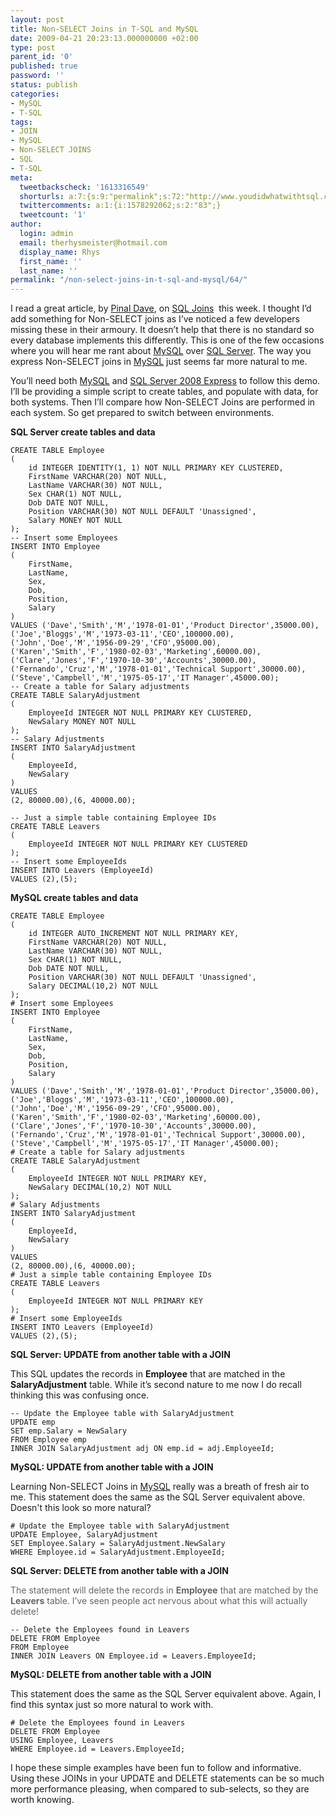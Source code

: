 ```yaml
---
layout: post
title: Non-SELECT Joins in T-SQL and MySQL
date: 2009-04-21 20:23:13.000000000 +02:00
type: post
parent_id: '0'
published: true
password: ''
status: publish
categories:
- MySQL
- T-SQL
tags:
- JOIN
- MySQL
- Non-SELECT JOINS
- SQL
- T-SQL
meta:
  tweetbackscheck: '1613316549'
  shorturls: a:7:{s:9:"permalink";s:72:"http://www.youdidwhatwithtsql.com/non-select-joins-in-t-sql-and-mysql/64";s:7:"tinyurl";s:25:"http://tinyurl.com/dnfxrl";s:4:"isgd";s:17:"http://is.gd/vQ24";s:5:"bitly";s:19:"http://bit.ly/pMR8j";s:5:"snipr";s:22:"http://snipr.com/h5gvx";s:5:"snurl";s:22:"http://snurl.com/h5gvx";s:7:"snipurl";s:24:"http://snipurl.com/h5gvx";}
  twittercomments: a:1:{i:1578292062;s:2:"83";}
  tweetcount: '1'
author:
  login: admin
  email: therhysmeister@hotmail.com
  display_name: Rhys
  first_name: ''
  last_name: ''
permalink: "/non-select-joins-in-t-sql-and-mysql/64/"
---
```

I read a great article, by [Pinal Dave](http://blog.sqlauthority.com/), on [SQL Joins](http://blog.sqlauthority.com/2009/04/13/sql-server-introduction-to-joins-basic-of-joins/ )&nbsp; this week. I thought I’d add something for Non-SELECT joins as I’ve noticed a few developers missing these in their armoury. It doesn’t help that there is no standard so every database implements this differently. This is one of the few occasions where you will hear me rant about [MySQL](http://www.mysql.com) over [SQL Server](http://www.microsoft.com/sqlserver/2008/en/us/default.aspx). The way you express Non-SELECT joins in [MySQL](http://www.mysql.com) just seems far more natural to me.

You’ll need both [MySQL](http://dev.mysql.com/downloads/mysql/5.1.html) and [SQL Server 2008 Express](http://www.microsoft.com/express/sql/download/) to follow this demo. I’ll be providing a simple script to create tables, and populate with data, for both systems. Then I’ll compare how Non-SELECT Joins are performed in each system. So get prepared to switch between environments.

**SQL Server create tables and data**

```
CREATE TABLE Employee
(
	id INTEGER IDENTITY(1, 1) NOT NULL PRIMARY KEY CLUSTERED,
	FirstName VARCHAR(20) NOT NULL,
	LastName VARCHAR(30) NOT NULL,
	Sex CHAR(1) NOT NULL,
	Dob DATE NOT NULL,
	Position VARCHAR(30) NOT NULL DEFAULT 'Unassigned',
	Salary MONEY NOT NULL
);
-- Insert some Employees
INSERT INTO Employee
(
	FirstName,
	LastName,
	Sex,
	Dob,
	Position,
	Salary
)
VALUES ('Dave','Smith','M','1978-01-01','Product Director',35000.00),
('Joe','Bloggs','M','1973-03-11','CEO',100000.00),
('John','Doe','M','1956-09-29','CFO',95000.00),
('Karen','Smith','F','1980-02-03','Marketing',60000.00),
('Clare','Jones','F','1970-10-30','Accounts',30000.00),
('Fernando','Cruz','M','1978-01-01','Technical Support',30000.00),
('Steve','Campbell','M','1975-05-17','IT Manager',45000.00);
-- Create a table for Salary adjustments
CREATE TABLE SalaryAdjustment
(
	EmployeeId INTEGER NOT NULL PRIMARY KEY CLUSTERED,
	NewSalary MONEY NOT NULL
);
-- Salary Adjustments
INSERT INTO SalaryAdjustment
(
	EmployeeId,
	NewSalary
)
VALUES
(2, 80000.00),(6, 40000.00);

-- Just a simple table containing Employee IDs
CREATE TABLE Leavers
(
	EmployeeId INTEGER NOT NULL PRIMARY KEY CLUSTERED
);
-- Insert some EmployeeIds
INSERT INTO Leavers (EmployeeId)
VALUES (2),(5);
```

**MySQL create tables and data**

```
CREATE TABLE Employee
(
	id INTEGER AUTO_INCREMENT NOT NULL PRIMARY KEY,
	FirstName VARCHAR(20) NOT NULL,
	LastName VARCHAR(30) NOT NULL,
	Sex CHAR(1) NOT NULL,
	Dob DATE NOT NULL,
	Position VARCHAR(30) NOT NULL DEFAULT 'Unassigned',
	Salary DECIMAL(10,2) NOT NULL
);
# Insert some Employees
INSERT INTO Employee
(
	FirstName,
	LastName,
	Sex,
	Dob,
	Position,
	Salary
)
VALUES ('Dave','Smith','M','1978-01-01','Product Director',35000.00),
('Joe','Bloggs','M','1973-03-11','CEO',100000.00),
('John','Doe','M','1956-09-29','CFO',95000.00),
('Karen','Smith','F','1980-02-03','Marketing',60000.00),
('Clare','Jones','F','1970-10-30','Accounts',30000.00),
('Fernando','Cruz','M','1978-01-01','Technical Support',30000.00),
('Steve','Campbell','M','1975-05-17','IT Manager',45000.00);
# Create a table for Salary adjustments
CREATE TABLE SalaryAdjustment
(
	EmployeeId INTEGER NOT NULL PRIMARY KEY,
	NewSalary DECIMAL(10,2) NOT NULL
);
# Salary Adjustments
INSERT INTO SalaryAdjustment
(
	EmployeeId,
	NewSalary
)
VALUES
(2, 80000.00),(6, 40000.00);
# Just a simple table containing Employee IDs
CREATE TABLE Leavers
(
	EmployeeId INTEGER NOT NULL PRIMARY KEY
);
# Insert some EmployeeIds
INSERT INTO Leavers (EmployeeId)
VALUES (2),(5);
```

**SQL Server: UPDATE from another table with a JOIN**

This SQL updates the records in **Employee** that are matched in the **SalaryAdjustment** table. While it’s second nature to me now I do recall thinking this was confusing once.

```
-- Update the Employee table with SalaryAdjustment
UPDATE emp
SET emp.Salary = NewSalary
FROM Employee emp
INNER JOIN SalaryAdjustment adj ON emp.id = adj.EmployeeId;
```

**MySQL: UPDATE from another table with a JOIN**

Learning Non-SELECT Joins in [MySQL](http://www.mysql.com) really was a breath of fresh air to me. This statement does the same as the SQL Server equivalent above. Doesn't this look so more natural?

```
# Update the Employee table with SalaryAdjustment
UPDATE Employee, SalaryAdjustment
SET Employee.Salary = SalaryAdjustment.NewSalary
WHERE Employee.id = SalaryAdjustment.EmployeeId;
```

**SQL Server: DELETE from another table with a JOIN**

<font color="#666666">The statement will delete the records in <strong>Employee</strong> that are matched by the <strong>Leavers</strong> table. I’ve seen people act nervous about what this will actually delete!</font>

```
-- Delete the Employees found in Leavers
DELETE FROM Employee
FROM Employee
INNER JOIN Leavers ON Employee.id = Leavers.EmployeeId;
```

**MySQL: DELETE from another table with a JOIN**

This statement does the same as the SQL Server equivalent above. Again, I find this syntax just so more natural to work with.

```
# Delete the Employees found in Leavers
DELETE FROM Employee
USING Employee, Leavers
WHERE Employee.id = Leavers.EmployeeId;
```

I hope these simple examples have been fun to follow and informative. Using these JOINs in your UPDATE and DELETE statements can be so much more performance pleasing, when compared to sub-selects, so they are worth knowing.

